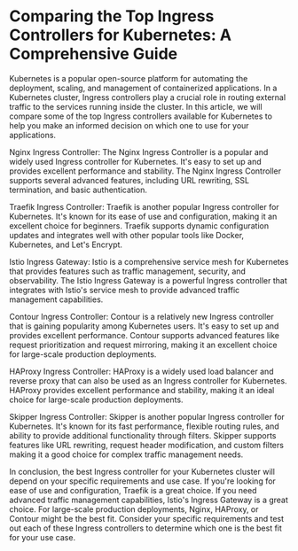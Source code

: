 # Comparing the Top Ingress Controllers for Kubernetes: A Comprehensive Guide

Kubernetes is a popular open-source platform for automating the deployment, scaling, and management of containerized applications. In a Kubernetes cluster, Ingress controllers play a crucial role in routing external traffic to the services running inside the cluster. In this article, we will compare some of the top Ingress controllers available for Kubernetes to help you make an informed decision on which one to use for your applications.

Nginx Ingress Controller: The Nginx Ingress Controller is a popular and widely used Ingress controller for Kubernetes. It's easy to set up and provides excellent performance and stability. The Nginx Ingress Controller supports several advanced features, including URL rewriting, SSL termination, and basic authentication.

Traefik Ingress Controller: Traefik is another popular Ingress controller for Kubernetes. It's known for its ease of use and configuration, making it an excellent choice for beginners. Traefik supports dynamic configuration updates and integrates well with other popular tools like Docker, Kubernetes, and Let's Encrypt.

Istio Ingress Gateway: Istio is a comprehensive service mesh for Kubernetes that provides features such as traffic management, security, and observability. The Istio Ingress Gateway is a powerful Ingress controller that integrates with Istio's service mesh to provide advanced traffic management capabilities.

Contour Ingress Controller: Contour is a relatively new Ingress controller that is gaining popularity among Kubernetes users. It's easy to set up and provides excellent performance. Contour supports advanced features like request prioritization and request mirroring, making it an excellent choice for large-scale production deployments.

HAProxy Ingress Controller: HAProxy is a widely used load balancer and reverse proxy that can also be used as an Ingress controller for Kubernetes. HAProxy provides excellent performance and stability, making it an ideal choice for large-scale production deployments.

Skipper Ingress Controller: Skipper is another popular Ingress controller for Kubernetes. It's known for its fast performance, flexible routing rules, and ability to provide additional functionality through filters. Skipper supports features like URL rewriting, request header modification, and custom filters making it a good choice for complex traffic management needs.

In conclusion, the best Ingress controller for your Kubernetes cluster will depend on your specific requirements and use case. If you're looking for ease of use and configuration, Traefik is a great choice. If you need advanced traffic management capabilities, Istio's Ingress Gateway is a great choice. For large-scale production deployments, Nginx, HAProxy, or Contour might be the best fit. Consider your specific requirements and test out each of these Ingress controllers to determine which one is the best fit for your use case.